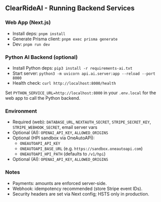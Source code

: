 ## ClearRideAI - Running Backend Services

### Web App (Next.js)
- Install deps: `pnpm install`
- Generate Prisma client: `pnpm exec prisma generate`
- Dev: `pnpm run dev`

### Python AI Backend (optional)
- Install Python deps: `pip3 install -r requirements-ai.txt`
- Start server: `python3 -m uvicorn api.ai.server:app --reload --port 8000`
- Health check: `curl http://localhost:8000/health`

Set `PYTHON_SERVICE_URL=http://localhost:8000` in your `.env.local` for the web app to call the Python backend.

### Environment
- Required (web): `DATABASE_URL`, `NEXTAUTH_SECRET`, `STRIPE_SECRET_KEY`, `STRIPE_WEBHOOK_SECRET`, email server vars
- Optional (AI): `OPENAI_API_KEY`, `ALLOWED_ORIGINS`
- Optional (HPI sandbox via OneAutoAPI):
  - `ONEAUTOAPI_API_KEY`
  - `ONEAUTOAPI_BASE_URL` (e.g. `https://sandbox.oneautoapi.com`)
  - `ONEAUTOAPI_HPI_PATH` (defaults to `/v1/hpi`)
- Optional (AI): `OPENAI_API_KEY`, `ALLOWED_ORIGINS`

### Notes
- Payments: amounts are enforced server-side.
- Webhook: idempotency recommended (store Stripe event IDs).
- Security headers are set via Next config; HSTS only in production.
